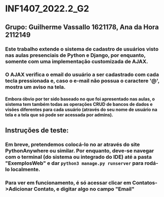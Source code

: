 # INF1407_2022.2_G2

## Grupo: Guilherme Vassallo 1621178, Ana da Hora 2112149

### Este trabalho extende o sistema de cadastro de usuários visto nas aulas presenciais de Python e Django, por enquanto, somente com uma implementação customizada de AJAX.

### O AJAX verifica o email do usuário a ser cadastrado com cada tecla pressionada e, caso o e-mail não possua o caractere '@', mostra um aviso na tela.

#### Embora óbvio por ter sido baseado no que foi apresentado nas aulas, o sistema tem também todas as operações CRUD de bancos de dados e visões diferentes para cada usuário (através do seu nome de usuário na tela e a tela que só pode ser acessada por admins).

## Instruções de teste:

### Em breve, pretendemos colocá-lo no ar através do site PythonAnywhere ou similar. Por enquanto, deve-se navegar com o terminal (do sistema ou integrado do IDE) até a pasta "ExemplosWeb" e dar `python3 manage.py runserver` para rodá-lo localmente.

### Para ver em funcionamento, é só acessar clicar em Contatos->Adicionar Contato, e digitar algo no campo "Email"
